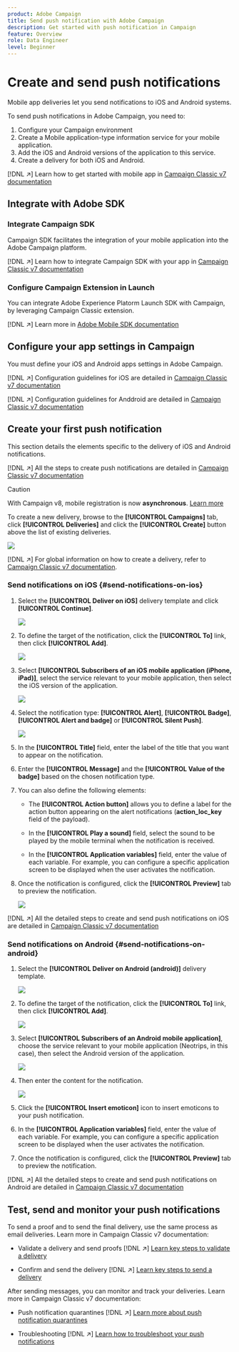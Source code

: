 ```yaml
---
product: Adobe Campaign
title: Send push notification with Adobe Campaign
description: Get started with push notification in Campaign
feature: Overview
role: Data Engineer
level: Beginner
---
```

# Create and send push notifications

Mobile app deliveries let you send notifications to iOS and Android systems.

To send push notifications in Adobe Campaign, you need to:

1. Configure your Campaign environment
1. Create a Mobile application-type information service for your mobile application. 
1. Add the iOS and Android versions of the application to this service.
1. Create a delivery for both iOS and Android. 

[!DNL :arrow_upper_right:] Learn how to get started with mobile app in [Campaign Classic v7 documentation](https://experienceleague.adobe.com/docs/campaign-classic/using/sending-messages/sending-push-notifications/about-mobile-app-channel.html)

## Integrate with Adobe SDK

### Integrate Campaign SDK 

Campaign SDK facilitates the integration of your mobile application into the Adobe Campaign platform.

[!DNL :arrow_upper_right:] Learn how to integrate Campaign SDK with your app in [Campaign Classic v7 documentation](https://experienceleague.adobe.com/docs/campaign-classic/using/sending-messages/sending-push-notifications/integrating-campaign-sdk-into-the-mobile-application.html?lang=en#loading-campaign-sdk)

### Configure Campaign Extension in Launch

You can integrate Adobe Experience Platorm Launch SDK with Campaign, by leveraging Campaign Classic extension.

[!DNL :arrow_upper_right:] Learn more in [Adobe Mobile SDK documentation](https://aep-sdks.gitbook.io/docs/using-mobile-extensions/adobe-campaignclassic)

## Configure your app settings in Campaign

You must define your iOS and Android apps settings in Adobe Campaign.

[!DNL :arrow_upper_right:] Configuration guidelines for iOS are detailed in [Campaign Classic v7 documentation](https://experienceleague.adobe.com/docs/campaign-classic/using/sending-messages/sending-push-notifications/configure-the-mobile-app/configuring-the-mobile-application.html?lang=en#sending-messages)

[!DNL :arrow_upper_right:] Configuration guidelines for Anddroid are detailed in [Campaign Classic v7 documentation](https://experienceleague.adobe.com/docs/campaign-classic/using/sending-messages/sending-push-notifications/configure-the-mobile-app/configuring-the-mobile-application-android.html?lang=en#sending-messages)

## Create your first push notification

This section details the elements specific to the delivery of iOS and Android notifications.

[!DNL :arrow_upper_right:] All the steps to create push notifications are detailed in [Campaign Classic v7 documentation](https://experienceleague.corp.adobe.com/docs/campaign-classic/using/sending-messages/sending-push-notifications/creating-notifications.html?lang=en)

>[!CAUTION]
>
>With Campaign v8, mobile registration is now **asynchronous**. [Learn more](../dev/staging.md)

To create a new delivery, browse to the **[!UICONTROL Campaigns]** tab, click **[!UICONTROL Deliveries]** and click the **[!UICONTROL Create]** button above the list of existing deliveries.

![](assets/delivery_step_1.png)

[!DNL :arrow_upper_right:] For global information on how to create a delivery, refer to [Campaign Classic v7 documentation](https://experienceleague.adobe.com/docs/campaign-classic/using/sending-messages/key-steps-when-creating-a-delivery/steps-about-delivery-creation-steps.html?lang=en#sending-messages).

### Send notifications on iOS {#send-notifications-on-ios}

1. Select the **[!UICONTROL Deliver on iOS]** delivery template and click **[!UICONTROL Continue]**.

   ![](assets/push-template-ios.png)

1. To define the target of the notification, click the **[!UICONTROL To]** link, then click **[!UICONTROL Add]**.

   ![](assets/push-ios-select-target.png)

1. Select **[!UICONTROL Subscribers of an iOS mobile application (iPhone, iPad)]**, select the service relevant to your mobile application, then select the iOS version of the application.

   ![](assets/push-ios-subscribers.png)

1. Select the notification type: **[!UICONTROL Alert]**, **[!UICONTROL Badge]**, **[!UICONTROL Alert and badge]** or **[!UICONTROL Silent Push]**.

   ![](assets/push-ios-alert.png)

1. In the **[!UICONTROL Title]** field, enter the label of the title that you want to appear on the notification.

1. Enter the **[!UICONTROL Message]** and the **[!UICONTROL Value of the badge]** based on the chosen notification type.

1. You can also define the following elements:

    * The **[!UICONTROL Action button]** allows you to define a label for the action button appearing on the alert notifications (**action_loc_key** field of the payload).

    * In the **[!UICONTROL Play a sound]** field, select the sound to be played by the mobile terminal when the notification is received.

    * In the **[!UICONTROL Application variables]** field, enter the value of each variable. For example, you can configure a specific application screen to be displayed when the user activates the notification.

1. Once the notification is configured, click the **[!UICONTROL Preview]** tab to preview the notification. 

   ![](assets/push-ios-preview.png)

[!DNL :arrow_upper_right:] All the detailed steps to create and send push notifications on iOS are detailed in [Campaign Classic v7 documentation](https://experienceleague.adobe.com/docs/campaign-classic/using/sending-messages/sending-push-notifications/creating-notifications.html?lang=en#sending-notifications-on-ios)

### Send notifications on Android {#send-notifications-on-android}

1. Select the **[!UICONTROL Deliver on Android (android)]** delivery template.

    ![](assets/push-template-android.png)

1. To define the target of the notification, click the **[!UICONTROL To]** link, then click **[!UICONTROL Add]**.

    ![](assets/push-android-select-target.png)

1. Select **[!UICONTROL Subscribers of an Android mobile application]**, choose the service relevant to your mobile application (Neotrips, in this case), then select the Android version of the application.

   ![](assets/push-ios-subscribers.png)

1. Then enter the content for the notification.

   ![](assets/push-android-content.png)

1. Click the **[!UICONTROL Insert emoticon]** icon to insert emoticons to your push notification.

1. In the **[!UICONTROL Application variables]** field, enter the value of each variable. For example, you can configure a specific application screen to be displayed when the user activates the notification.

1. Once the notification is configured, click the **[!UICONTROL Preview]** tab to preview the notification. 

   <!--![](assets/push-android-preview.png)-->

[!DNL :arrow_upper_right:] All the detailed steps to create and send push notifications on Android are detailed in [Campaign Classic v7 documentation](https://experienceleague.corp.adobe.com/docs/campaign-classic/using/sending-messages/sending-push-notifications/creating-notifications.html?lang=en#sending-notifications-on-android)

## Test, send and monitor your push notifications

To send a proof and to send the final delivery, use the same process as email deliveries. Learn more in Campaign Classic v7 documentation:

* Validate a delivery and send proofs
   [!DNL :arrow_upper_right:] [Learn key steps to validate a delivery](https://experienceleague.adobe.com/docs/campaign-classic/using/sending-messages/key-steps-when-creating-a-delivery/steps-validating-the-delivery.html)

* Confirm and send the delivery
    [!DNL :arrow_upper_right:] [Learn key steps to send a delivery](https://experienceleague.corp.adobe.com/docs/campaign-classic/using/sending-messages/key-steps-when-creating-a-delivery/steps-sending-the-delivery.html?lang=en)

After sending messages, you can monitor and track your deliveries. Learn more in Campaign Classic v7 documentation:

* Push notification quarantines
    [!DNL :arrow_upper_right:] [Learn more about push notification quarantines](https://experienceleague.corp.adobe.com/docs/campaign-classic/using/sending-messages/monitoring-deliveries/understanding-quarantine-management.html?lang=en#push-notification-quarantines)

* Troubleshooting
    [!DNL :arrow_upper_right:] [Learn how to troubleshoot your push notifications](https://experienceleague.corp.adobe.com/docs/campaign-classic/using/sending-messages/sending-push-notifications/troubleshooting.html?lang=en)